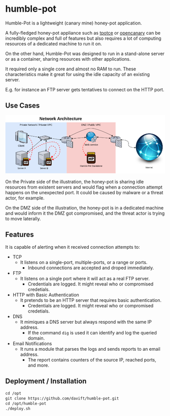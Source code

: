 # humble-pot

Humble-Pot is a lightweight (canary mine) honey-pot application.

A fully-fledged honey-pot appliance such as [tpotce](https://github.com/telekom-security/tpotce) or [opencanary](https://github.com/thinkst/opencanary) can be incredibly complex and full of features but also requires a lot of computing resources of a dedicated machine to run it on.

On the other hand, Humble-Pot was designed to run in a stand-alone server or as a container, sharing resources with other applications.

It required only a single core and almost no RAM to run. These characteristics make it great for using the idle capacity of an existing server.

E.g. for instance an FTP server gets tentatives to connect on the HTTP port.

## Use Cases

![Network Architecture](https://github.com/davift/humble-pot/raw/main/humble-pot.drawio.png)

On the Private side of the illustration, the honey-pot is sharing idle resources from existent servers and would flag when a connection attempt happens on the unexpected port. It could be caused by malware or a threat actor, for example.

On the DMZ side of the illustration, the honey-pot is in a dedicated machine and would inform it the DMZ got compromised, and the threat actor is trying to move laterally.

## Features

It is capable of alerting when it received connection attempts to:

- TCP
  - It listens on a single-port, multiple-ports, or a range or ports.
    - Inbound connections are accepted and droped immediately.
- FTP
  - It listens on a single port where it will act as a real FTP server.
    - Credentials are logged. It might reveal who or compromised credetials.
- HTTP with Basic Authentication
  - It pretends to be an HTTP server that requires basic authentication.
    - Credentials are logged. It might reveal who or compromised credetials.
- DNS
  - It mimiques a DNS server but always respond with the same IP address.
    - If the command `dig` is used it can identify and log the queried domain.
- Email Notifications
  - It runs a module that parses the logs and sends reports to an email address.
    - The report contains counters of the source IP, reached ports, and more.

## Deployment / Installation

```
cd /opt
git clone https://github.com/davift/humble-pot.git
cd /opt/humble-pot
./deploy.sh
```
